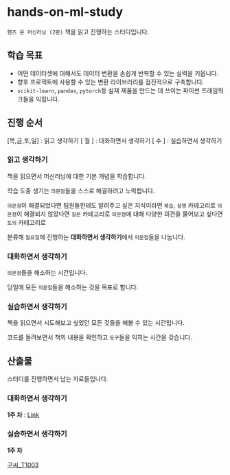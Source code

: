 # hands-on-ml-study

`핸즈 온 머신러닝 (2판)` 책을 읽고 진행하는 스터디입니다.

## 학습 목표

- 어떤 데이터셋에 대해서도 데이터 변환을 손쉽게 반복할 수 있는 실력을 키웁니다.
- 향후 프로젝트에 사용할 수 있는 변환 라이브러리를 점진적으로 구축합니다.
- `scikit-learn`, `pandas`, `pytorch`등 실제 제품을 만드는 데 쓰이는 파이썬 프레임워크들을 익힙니다.

## 진행 순서

[목,금,토,일] : 읽고 생각하기
[     월    ] : 대화하면서 생각하기
[     수    ] : 실습하면서 생각하기

### 읽고 생각하기

책을 읽으면서 머신러닝에 대한 기본 개념을 학습합니다.

학습 도중 생기는 `의문점`들을 스스로 해결하려고 노력합니다.

`의문점`이 해결되었다면 팀원들한테도 알려주고 싶은 지식이라면 `복습`, `설명` 카테고리로
`의문점`이 해결되지 않았다면 `질문` 카테고리로
`의문점`에 대해 다양한 의견을 물어보고 싶다면 `토의` 카테고리로

분류해 `월요일`에 진행하는 **대화하면서 생각하기**에서 `의문점`들을 나눕니다.

### 대화하면서 생각하기

`의문점`들을 해소하는 시간입니다.

당일에 모든 `의문점`들을 해소하는 것을 목표로 합니다.

### 실습하면서 생각하기

책을 읽으면서 시도해보고 싶었던 모든 것들을 해볼 수 있는 시간입니다.

코드를 돌려보면서 책의 내용을 확인하고 `도구`들을 익히는 시간을 갖습니다.

## 산출물

스터디를 진행하면서 남는 자료들입니다.

### 대화하면서 생각하기

**1주 차** : [Link](https://docs.google.com/presentation/d/1CvyL3EVgHQKlXW1z4RgCl99yJDVgRF9XYaO--u5aD2A/edit?usp=sharing)

### 실습하면서 생각하기

**1주 차**

[구씨\_T1003](https://deepnote.com/publish/09cb3043-3623-42eb-919e-692ed710b494)
